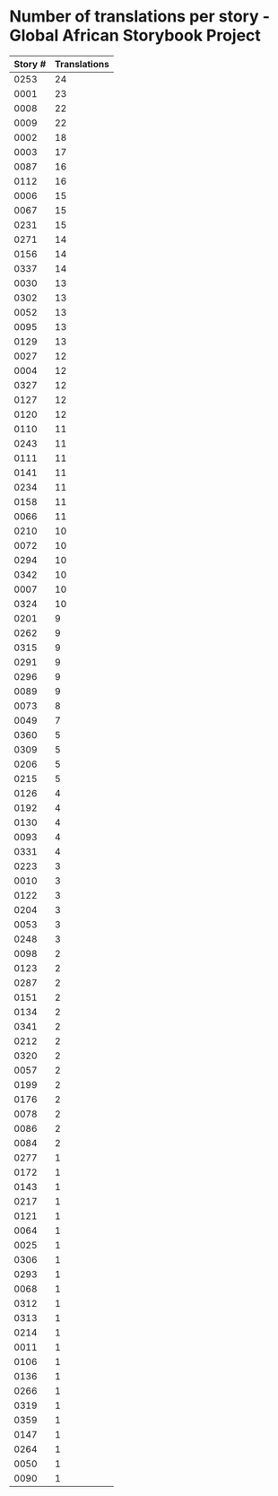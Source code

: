 # Number of translations per story - Global African Storybook Project

Story # | Translations
------- | ------------
0253 | 24
0001 | 23
0008 | 22
0009 | 22
0002 | 18
0003 | 17
0087 | 16
0112 | 16
0006 | 15
0067 | 15
0231 | 15
0271 | 14
0156 | 14
0337 | 14
0030 | 13
0302 | 13
0052 | 13
0095 | 13
0129 | 13
0027 | 12
0004 | 12
0327 | 12
0127 | 12
0120 | 12
0110 | 11
0243 | 11
0111 | 11
0141 | 11
0234 | 11
0158 | 11
0066 | 11
0210 | 10
0072 | 10
0294 | 10
0342 | 10
0007 | 10
0324 | 10
0201 | 9
0262 | 9
0315 | 9
0291 | 9
0296 | 9
0089 | 9
0073 | 8
0049 | 7
0360 | 5
0309 | 5
0206 | 5
0215 | 5
0126 | 4
0192 | 4
0130 | 4
0093 | 4
0331 | 4
0223 | 3
0010 | 3
0122 | 3
0204 | 3
0053 | 3
0248 | 3
0098 | 2
0123 | 2
0287 | 2
0151 | 2
0134 | 2
0341 | 2
0212 | 2
0320 | 2
0057 | 2
0199 | 2
0176 | 2
0078 | 2
0086 | 2
0084 | 2
0277 | 1
0172 | 1
0143 | 1
0217 | 1
0121 | 1
0064 | 1
0025 | 1
0306 | 1
0293 | 1
0068 | 1
0312 | 1
0313 | 1
0214 | 1
0011 | 1
0106 | 1
0136 | 1
0266 | 1
0319 | 1
0359 | 1
0147 | 1
0264 | 1
0050 | 1
0090 | 1
